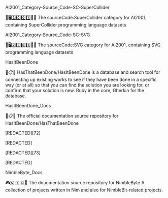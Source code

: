 
AI2001_Category-Source_Code-SC-SuperCollider

🧠️🖥️2️⃣️0️⃣️0️⃣️1️⃣️💾️📜️ The sourceCode:SuperCollider category for AI2001, containing SuperCollider programming language datasets

AI2001_Category-Source_Code-SC-SVG

🧠️🖥️2️⃣️0️⃣️0️⃣️1️⃣️💾️📜️ The sourceCode:SVG category for AI2001, containing SVG programming language datasets

HasItBeenDone

🤔️📋️💾️ HasThatBeenDone/HasItBeenDone is a database and search tool for connecting up existing works to see if they have been done in a specific way (or at all) so that you can find the solution you are looking for, or confirm that your solution is new. Ruby in the core, Gherkin for the database.

HasItBeenDone_Docs

🤔️📋️📖️ The official documentation source repository for HasItBeenDone/HasThatBeenDone

[REDACTED][72]

[REDACTED]

[REDACTED][73]

[REDACTED]

NimbleByte_Docs

🎮️🇳.🇮.🇲📖️ The doucmentation source repository for NimbleByte A collection of projects written in Nim and also for NimbleBit-related projects.

